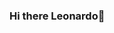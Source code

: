 ### Hi there Leonardo👋

<!--
**LeonardoLocatelli/LeonardoLocatelli** is a ✨ _special_ ✨ repository because its `README.md` (this file) appears on your GitHub profile.

Here are some ideas to get you started:

- 🔭 I’m currently working on DataIntegra
- 🌱 I’m currently learning PL/SQL + NODE.JS
- 👯 I’m looking to collaborate on ...
- 🤔 I’m looking for help with ...
- 💬 Ask me about ...
- 📫 How to reach me: (54) 98122-5886
- 😄 Pronouns: ...
- ⚡ Fun fact: ...
-->
